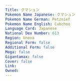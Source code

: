 ```yaml
---
﻿Title: クマシュン
Pokemon Name Japanese: クマシュン
Pokemon Name German: Petznief
Pokemon Name English: Cubchoo
Language Card: Japanese
National Dex Number: 613
Region: Unova
Regional Form: false
Additional Form: false
Mega: false
Gigantamax: false
Cover: false
Link: 
Owned: 
---
```

